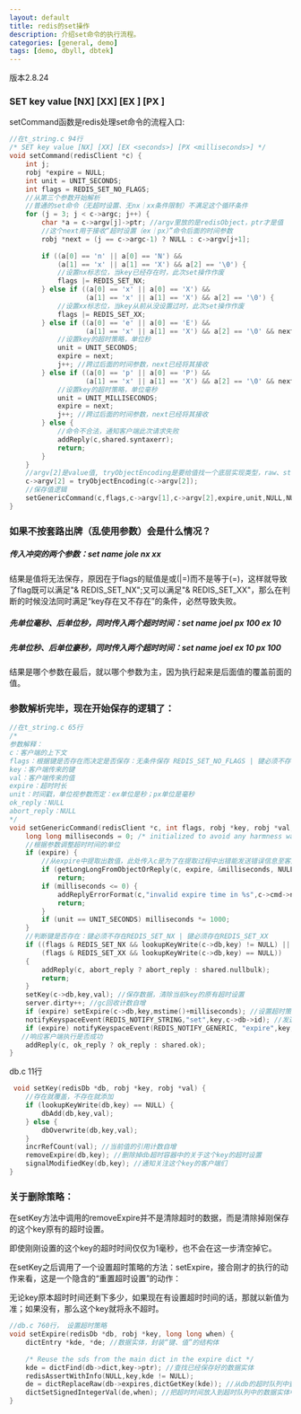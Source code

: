 ```yaml
---
layout: default
title: redis的set操作
description: 介绍set命令的执行流程。
categories: [general, demo]
tags: [demo, dbyll, dbtek]
---
```


版本2.8.24

### SET key value [NX] [XX] [EX <seconds>] [PX <milliseconds>]

setCommand函数是redis处理set命令的流程入口:

```c
//在t_string.c 94行
/* SET key value [NX] [XX] [EX <seconds>] [PX <milliseconds>] */
void setCommand(redisClient *c) {
    int j;
    robj *expire = NULL;
    int unit = UNIT_SECONDS;
    int flags = REDIS_SET_NO_FLAGS;
	//从第三个参数开始解析
	//普通的set命令（无超时设置、无nx｜xx条件限制）不满足这个循环条件
    for (j = 3; j < c->argc; j++) {
        char *a = c->argv[j]->ptr; //argv里放的是redisObject，ptr才是值
        //这个next用于接收“超时设置（ex｜px）”命令后面的时间参数
        robj *next = (j == c->argc-1) ? NULL : c->argv[j+1];
			
        if ((a[0] == 'n' || a[0] == 'N') &&
            (a[1] == 'x' || a[1] == 'X') && a[2] == '\0') {
            //设置nx标志位，当key已经存在时，此次set操作作废
            flags |= REDIS_SET_NX;
        } else if ((a[0] == 'x' || a[0] == 'X') &&
                   (a[1] == 'x' || a[1] == 'X') && a[2] == '\0') {
            //设置xx标志位，当key从前从没设置过时，此次set操作作废
            flags |= REDIS_SET_XX;
        } else if ((a[0] == 'e' || a[0] == 'E') &&
                   (a[1] == 'x' || a[1] == 'X') && a[2] == '\0' && next) {
            //设置key的超时策略，单位秒
            unit = UNIT_SECONDS;
            expire = next;
            j++; //跨过后面的时间参数，next已经将其接收
        } else if ((a[0] == 'p' || a[0] == 'P') &&
                   (a[1] == 'x' || a[1] == 'X') && a[2] == '\0' && next) {
            //设置key的超时策略，单位毫秒
            unit = UNIT_MILLISECONDS;
            expire = next;
            j++; //跨过后面的时间参数，next已经将其接收
        } else {
        	//命令不合法，通知客户端此次请求失败
            addReply(c,shared.syntaxerr);
            return;
        }
    }
    //argv[2]是value值, tryObjectEncoding是要给值找一个底层实现类型，raw、string、int
    c->argv[2] = tryObjectEncoding(c->argv[2]);
    //保存值逻辑
    setGenericCommand(c,flags,c->argv[1],c->argv[2],expire,unit,NULL,NULL);
}
```

### 如果不按套路出牌（乱使用参数）会是什么情况？

##### 传入冲突的两个参数：set name jole nx xx

结果是值将无法保存，原因在于flags的赋值是或(\|=)而不是等于(=)，这样就导致了flag既可以满足"& REDIS\_SET\_NX";又可以满足"& REDIS\_SET\_XX"，那么在判断的时候没法同时满足“key存在又不存在”的条件，必然导致失败。

##### 先单位毫秒、后单位秒，同时传入两个超时时间：set name joel px 100 ex 10

##### 先单位秒、后单位豪秒，同时传入两个超时时间：set name joel ex 10 px 100 

结果是哪个参数在最后，就以哪个参数为主，因为执行起来是后面值的覆盖前面的值。


### 参数解析完毕，现在开始保存的逻辑了：

```c
//在t_string.c 65行
/*
参数解释：
c：客户端的上下文
flags：根据键是否存在而决定是否保存：无条件保存 REDIS_SET_NO_FLAGS | 键必须不存在 REDIS_SET_NX | 键必须存在 REDIS_SET_XX
key：客户端传来的键
val：客户端传来的值
expire：超时时长
unit：时间戳，单位视参数而定：ex单位是秒；px单位是毫秒
ok_reply：NULL
abort_reply：NULL
*/
void setGenericCommand(redisClient *c, int flags, robj *key, robj *val, robj *expire, int unit, robj *ok_reply, robj *abort_reply) {
    long long milliseconds = 0; /* initialized to avoid any harmness warning */
	//根据参数调整超时时间的单位
    if (expire) {
    	//从expire中提取出数值，此处传入c是为了在提取过程中出错能发送错误信息至客户端
        if (getLongLongFromObjectOrReply(c, expire, &milliseconds, NULL) != REDIS_OK)
            return;
        if (milliseconds <= 0) {
            addReplyErrorFormat(c,"invalid expire time in %s",c->cmd->name);
            return;
        }
        if (unit == UNIT_SECONDS) milliseconds *= 1000;
    }
	//判断键是否存在：键必须不存在REDIS_SET_NX | 键必须存在REDIS_SET_XX
    if ((flags & REDIS_SET_NX && lookupKeyWrite(c->db,key) != NULL) ||
        (flags & REDIS_SET_XX && lookupKeyWrite(c->db,key) == NULL))
    {
        addReply(c, abort_reply ? abort_reply : shared.nullbulk);
        return;
    }
    setKey(c->db,key,val); //保存数据，清除当前key的原有超时设置
    server.dirty++; //gc回收计数自增
    if (expire) setExpire(c->db,key,mstime()+milliseconds); //设置超时策略
    notifyKeyspaceEvent(REDIS_NOTIFY_STRING,"set",key,c->db->id); //发送通知
    if (expire) notifyKeyspaceEvent(REDIS_NOTIFY_GENERIC, "expire",key,c->db->id);
   //响应客户端执行是否成功
    addReply(c, ok_reply ? ok_reply : shared.ok);
}

```

db.c 11行

```c
 void setKey(redisDb *db, robj *key, robj *val) {
 	//存在就覆盖，不存在就添加
    if (lookupKeyWrite(db,key) == NULL) {
        dbAdd(db,key,val);
    } else {
        dbOverwrite(db,key,val);
    }
    incrRefCount(val); //当前值的引用计数自增
    removeExpire(db,key); //删除掉db超时容器中的关于这个key的超时设置
    signalModifiedKey(db,key); //通知关注这个key的客户端们
}
```

### 关于删除策略：
在setKey方法中调用的removeExpire并不是清除超时的数据，而是清除掉刚保存的这个key原有的超时设置。

即使刚刚设置的这个key的超时时间仅仅为1毫秒，也不会在这一步清空掉它。

在setKey之后调用了一个设置超时策略的方法：setExpire，接合刚才的执行的动作来看，这是一个隐含的“重置超时设置”的动作：

无论key原本超时时间还剩下多少，如果现在有设置超时时间的话，那就以新值为准；如果没有，那么这个key就将永不超时。

```c
//db.c 760行， 设置超时策略
void setExpire(redisDb *db, robj *key, long long when) {
    dictEntry *kde, *de; //数据实体，封装“键、值”的结构体
	
    /* Reuse the sds from the main dict in the expire dict */
    kde = dictFind(db->dict,key->ptr); //查找已经保存好的数据实体
    redisAssertWithInfo(NULL,key,kde != NULL);
    de = dictReplaceRaw(db->expires,dictGetKey(kde)); //从db的超时队列中查找实体，如果不存在则放入（创建了一个数据实体，但仅有键，没有值）
    dictSetSignedIntegerVal(de,when); //把超时时间放入到超时队列中的数据实体中
}
```


